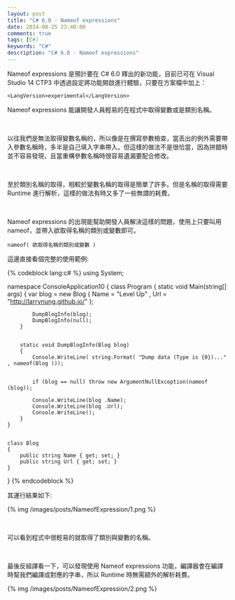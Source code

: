 ```yaml
---
layout: post
title: "C# 6.0 - Nameof expressions"
date: 2014-08-25 23:40:00
comments: true
tags: [C#]
keywords: "C#"
description: "C# 6.0 - Nameof expressions"
---
```


Nameof expressions 是預計要在 C# 6.0 釋出的新功能，目前已可在 Visual Studio 14 CTP3 中透過設定將功能開啟進行體驗，只要在方案檔中加上：

<!-- More -->

    <LangVersion>experimental</LangVersion>


Nameof expressions 能讓開發人員輕易的在程式中取得變數或是類別名稱。 

<br/>

以往我們是無法取得變數名稱的，所以像是在撰寫參數檢查，當丟出的例外需要帶入參數名稱時，多半是自己填入字串帶入。但這樣的做法不是很恰當，因為拼錯時並不容易發現，且當重構參數名稱時很容易遺漏要配合修改。  

<br/>

至於類別名稱的取得，相較於變數名稱的取得是簡單了許多。但是名稱的取得需要 Runtime 進行解析，這樣的做法有時又多了一些無謂的耗費。  

<br/>

Nameof expressions 的出現能幫助開發人員解決這樣的問題，使用上只要叫用nameof，並帶入欲取得名稱的類別或變數即可。 

    nameof( 欲取得名稱的類別或變數 )


這邊直接看個完整的使用範例: 

{% codeblock lang:c# %}
using System;

namespace ConsoleApplication10
{
    class Program
    {
        static void Main(string[] args)
        {
            var blog = new Blog
            {
                Name = "Level Up" ,
                Url = "http://larrynung.github.io/"
            };


            DumpBlogInfo(blog);
            DumpBlogInfo(null);
        }


        static void DumpBlogInfo(Blog blog)
        {
            Console.WriteLine( string.Format( "Dump data (Type is {0})..." , nameof(Blog )));


            if (blog == null) throw new ArgumentNullException(nameof (blog));
           
            Console.WriteLine(blog .Name);
            Console.WriteLine(blog .Url);
            Console.WriteLine();
        }
    }


    class Blog
    {
        public string Name { get; set; }
        public string Url { get; set; }
    }
}
{% endcodeblock %}


其運行結果如下:  

{% img /images/posts/NameofExpression/1.png %}

<br/>


可以看到程式中很輕易的就取得了類別與變數的名稱。 

<br/>

最後反組譯看一下，可以發現使用 Nameof expressions 功能，編譯器會在編譯時幫我們編譯成對應的字串，所以 Runtime 時無需額外的解析耗費。  

{% img /images/posts/NameofExpression/2.png %}

